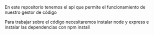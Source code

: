 En este repositorio tenemos el api que permite el funcionamiento de nuestro gestor de código

Para trabajar sobre el código necesitaremos instalar node y express e instalar las dependencias
con npm install

